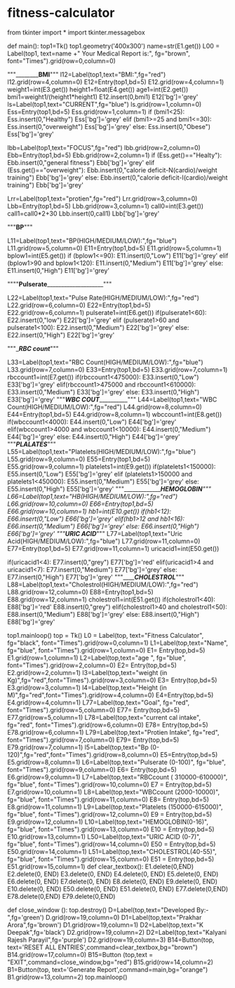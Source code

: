 # fitness-calculator

from tkinter import *
import tkinter.messagebox
 
def main():
 top1=Tk()
 top1.geometry('400x300')
 name=str(E1.get())
 L00 = Label(top1, text=name +" Your Medical Report is:",
 fg="brown",
 font="Times").grid(row=0,column=0)
 
 """____________________________BMI____________________"""
 l12=Label(top1,text="BMI:",fg="red")
 l12.grid(row=4,column=0)
 E12=Entry(top1,bd=5)
 E12.grid(row=4,column=1)
 weight1=int(E3.get())
 height1=float(E4.get())
 age1=int(E2.get())
 bmi1=weight1/(height1*height1)
 E12.insert(0,bmi1)
 E12['bg']='grey'
 ls=Label(top1,text="CURRENT",fg="blue")
 ls.grid(row=1,column=0)
 Ess=Entry(top1,bd=5)
 Ess.grid(row=1,column=1)
 if (bmi1<25):
     Ess.insert(0,"Healthy")
     Ess['bg']='grey'
 elif (bmi1>=25 and bmi1<=30):
     Ess.insert(0,"overweight")
     Ess['bg']='grey'
 else:
     Ess.insert(0,"Obese")
     Ess['bg']='grey'
    
 lbb=Label(top1,text="FOCUS",fg="red")
 lbb.grid(row=2,column=0)
 Ebb=Entry(top1,bd=5)
 Ebb.grid(row=2,column=1)
 if (Ess.get()=="Healty"):
     Ebb.insert(0,"general fitness")
     Ebb['bg']='grey'
 elif (Ess.get()=="overweight"):
     Ebb.insert(0,"calorie deficit-N(cardio)/weight training")
     Ebb['bg']='grey'
 else:
     Ebb.insert(0,"calorie deficit-I(cardio)/weight training")
     Ebb['bg']='grey'
    
 Lrr=Label(top1,text="protien",fg="red")
 Lrr.grid(row=3,column=0)
 Lbb=Entry(top1,bd=5)
 Lbb.grid(row=3,column=1)
 call0=int(E3.get())
 call1=call0*2+30
 Lbb.insert(0,call1)
 Lbb['bg']='grey'
 
 """____________________BP____________________"""
 
 L11=Label(top1,text="BP(HIGH/MEDIUM/LOW):",fg="blue")
 L11.grid(row=5,column=0)
 E11=Entry(top1,bd=5)
 E11.grid(row=5,column=1)
 bplow1=int(E5.get())
 if (bplow1<=90):
     E11.insert(0,"Low")
     E11['bg']='grey'
 elif (bplow1>90 and bplow1<120):
     E11.insert(0,"Medium")
     E11['bg']='grey'
 else:
     E11.insert(0,"High")
     E11['bg']='grey'
 
 """"________________Pulserate____________________________________"""
 
 L22=Label(top1,text="Pulse Rate(HIGH/MEDIUM/LOW):",fg="red")
 L22.grid(row=6,column=0)
 E22=Entry(top1,bd=5)
 E22.grid(row=6,column=1) 
 pulserate1=int(E6.get())
 if(pulserate1<60):
     E22.insert(0,"low")
     E22['bg']='grey'
 elif (pulserate1>60 and pulserate1<100):
     E22.insert(0,"Medium")
     E22['bg']='grey'
 else:
     E22.insert(0,"High")
     E22['bg']='grey'
 
 """________________RBC count_______________"""
 
 L33=Label(top1,text="RBC Count(HIGH/MEDIUM/LOW):",fg="blue")
 L33.grid(row=7,column=0)
 E33=Entry(top1,bd=5)
 E33.grid(row=7,column=1)
 rbccount1=int(E7.get())
 if(rbccount1<475000):
     E33.insert(0,"Low")
     E33['bg']='grey'
 elif(rbccount1>475000 and rbccount1<610000):
     E33.insert(0,"Medium")
     E33['bg']='grey'
 else:
     E33.insert(0,"High")
     E33['bg']='grey'
 """_____________WBC COUT_______________________"""
 L44=Label(top1,text="WBC Count(HIGH/MEDIUM/LOW):",fg="red")
 L44.grid(row=8,column=0)
 E44=Entry(top1,bd=5)
 E44.grid(row=8,column=1)
 wbccount1=int(E8.get())
 if(wbccount1<4000):
     E44.insert(0,"Low")
     E44['bg']='grey'
 elif(wbccount1>4000 and wbccount1<10000):
     E44.insert(0,"Medium")
     E44['bg']='grey'
 else:
     E44.insert(0,"High")
     E44['bg']='grey'
 """_____________________PLALATES_____________________"""
 L55=Label(top1,text="Platelets(HIGH/MEDIUM/LOW):",fg="blue")
 L55.grid(row=9,column=0)
 E55=Entry(top1,bd=5)
 E55.grid(row=9,column=1)
 platelets1=int(E9.get())
 if(platelets1<150000):
    E55.insert(0,"Low")
    E55['bg']='grey'
 elif (platelets1>150000 and platelets1<450000):
     E55.insert(0,"Medium")
     E55['bg']='grey'
 else:
     E55.insert(0,"High")
     E55['bg']='grey' 
 """___________________________HEMOGLOBIN_____________"""
 L66=Label(top1,text="HB(HIGH/MEDIUM/LOW):",fg="red")
 L66.grid(row=10,column=0)
 E66=Entry(top1,bd=5)
 E66.grid(row=10,column=1)
 hb1=int(E10.get())
 if(hb1<12):
     E66.insert(0,"Low")
     E66['bg']='grey'
 elif(hb1>12 and hb1<16):
     E66.insert(0,"Medium")
     E66['bg']='grey'
 else:
     E66.insert(0,"High")
     E66['bg']='grey'
 """________________URIC ACID_________________"""
 L77=Label(top1,text="Uric Acid(HIGH/MEDIUM/LOW):",fg="blue")
 L77.grid(row=11,column=0)
 E77=Entry(top1,bd=5)
 E77.grid(row=11,column=1)
 uricacid1=int(E50.get())
 
 if(uricacid1<4):
     E77.insert(0,"grey")
     E77['bg']='red'
 elif(uricacid1>4 and uricacid1<7):
     E77.insert(0,"Medium")
     E77['bg']='grey'
 else:
     E77.insert(0,"High")
     E77['bg']='grey'
 """___________________________CHOLESTROL_______________________"""
 L88=Label(top1,text="Cholestrol(HIGH/MEDIUM/LOW):",fg="red")
 L88.grid(row=12,column=0)
 E88=Entry(top1,bd=5)
 E88.grid(row=12,column=1)
 cholestrol1=int(E51.get())
 if(cholestrol1<40):
     E88['bg']='red'
     E88.insert(0,"grey")
 elif(cholestrol1>40 and cholestrol1<50):
     E88.insert(0,"Medium")
     E88['bg']='grey'
 else:
     E88.insert(0,"High")
     E88['bg']='grey'
 
 top1.mainloop()
top = Tk()
L0 = Label(top, text="Fitness Calculator",
 fg="black",
 font="Times").grid(row=0,column=1)
L1=Label(top,text="Name",
 fg="blue",
 font="Times").grid(row=1,column=0)
E1= Entry(top,bd=5)
E1.grid(row=1,column=1)
L2=Label(top,text="age ",
 fg="blue",
 font="Times").grid(row=2,column=0)
E2= Entry(top,bd=5)
E2.grid(row=2,column=1)
l3=Label(top,text="weight (in Kg)",fg="red",font="Times").grid(row=3,column=0)
E3= Entry(top,bd=5)
E3.grid(row=3,column=1)
l4=Label(top,text="Height (in M)",fg="red",font="Times").grid(row=4,column=0)
E4=Entry(top,bd=5)
E4.grid(row=4,column=1)
L77=Label(top,text="Goal",
 fg="red",
 font="Times").grid(row=5,column=0)
E77= Entry(top,bd=5)
E77.grid(row=5,column=1)
L78=Label(top,text="current cal intake",
 fg="red",
 font="Times").grid(row=6,column=0)
E78= Entry(top,bd=5)
E78.grid(row=6,column=1)
L79=Label(top,text="Protien Intake",
 fg="red",
 font="Times").grid(row=7,column=0)
E79= Entry(top,bd=5)
E79.grid(row=7,column=1)
l5=Label(top,text="Bp (0-120)",fg="red",font="Times").grid(row=8,column=0)
E5=Entry(top,bd=5)
E5.grid(row=8,column=1)
L6=Label(top,text="Pulserate (0-100)",
 fg="blue",
 font="Times").grid(row=9,column=0)
E6= Entry(top,bd=5)
E6.grid(row=9,column=1)
L7=Label(top,text="RBCcount ( 310000-610000)",
 fg="blue",
 font="Times").grid(row=10,column=0)
E7 = Entry(top,bd=5)
E7.grid(row=10,column=1)
L8=Label(top,text="WBCcount (2000-10000)",
 fg="blue",
 font="Times").grid(row=11,column=0)
E8= Entry(top,bd=5)
E8.grid(row=11,column=1)
L9=Label(top,text="Platelets (150000-615000)",
 fg="blue",
 font="Times").grid(row=12,column=0)
E9 = Entry(top,bd=5)
E9.grid(row=12,column=1)
L10=Label(top,text="HEMOGLOBIN(0-16)",
 fg="blue",
 font="Times").grid(row=13,column=0)
E10 = Entry(top,bd=5)
E10.grid(row=13,column=1)
L50=Label(top,text="URIC ACID (0-7)",
 fg="blue",
 font="Times").grid(row=14,column=0)
E50 = Entry(top,bd=5)
E50.grid(row=14,column=1)
L51=Label(top,text="CHOLESTROL(40-55)",
 fg="blue",
 font="Times").grid(row=15,column=0)
E51 = Entry(top,bd=5)
E51.grid(row=15,column=1)
def clear_textbox():
 E1.delete(0,END)
 E2.delete(0, END)
 E3.delete(0, END)
 E4.delete(0, END)
 E5.delete(0, END)
 E6.delete(0, END)
 E7.delete(0, END)
 E8.delete(0, END)
 E9.delete(0, END)
 E10.delete(0, END)
 E50.delete(0, END)
 E51.delete(0, END)
 E77.delete(0,END)
 E78.delete(0,END)
 E79.delete(0,END)

def close_window (): 
 top.destroy()
D=Label(top,text="Developed By:-",fg='green')
D.grid(row=19,column=0)
D1=Label(top,text="Prakhar Arora",fg='brown')
D1.grid(row=19,column=1)
D2=Label(top,text="K Deepak",fg='black')
D2.grid(row=19,column=2)
D2=Label(top,text="Kalyani Rajesh Parayil",fg='purple')
D2.grid(row=19,column=3)
B14=Button(top, text='RESET ALL ENTRIES',command=clear_textbox,bg="brown")
B14.grid(row=17,column=0)
B15=Button (top,text = "EXIT",command=close_window,bg="red")
B15.grid(row=14,column=2)
B1=Button(top, text='Generate Report',command=main,bg="orange")
B1.grid(row=13,column=2)
top.mainloop()
